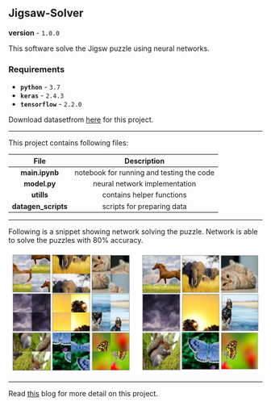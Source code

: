 ## Jigsaw-Solver
**version** - `1.0.0`

This software solve the Jigsw puzzle using neural networks.

### Requirements

- **`python`** - `3.7`
- **`keras`** -  `2.4.3`
- **`tensorflow`** -  `2.2.0`

Download datasetfrom [here](https://www.kaggle.com/shivajbd/jigsawpuzzle) for this project.

---

This project contains following files:


| File      | Description |
| :-----------: | :-----------: |
| **main.ipynb** | notebook for running and testing the code |
| **model.py**   | neural network implementation |
| **utills**      | contains helper functions |
| **datagen_scripts** | scripts for preparing data |

---

Following is a snippet showing network solving the puzzle.
Network is able to solve the puzzles with 80% accuracy.

<img src=result/result.png width="800">

---

Read [this](https://medium.com/@shivajbd/solving-jigsaw-using-neural-nets-cc543a5f025c) blog for more detail on this project.

